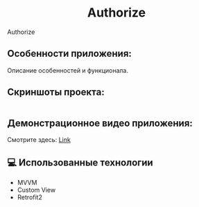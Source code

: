 <h1 align="center">Authorize</h1>

<p>
  Authorize
</p>

<h2>Особенности приложения:</h2>
<p>Описание особенностей и функционала.</p>

<h2>Скриншоты проекта:</h2>
<img >

<h2>Демонстрационное видео приложения:</h2>
<p>Смотрите здесь: <a href="" target="_blank">Link</a></p>

<h2>💻 Использованные технологии</h2>
<ul>
  <li>MVVM</li>
  <li>Custom View</li>
  <li>Retrofit2</li>
  

</ul>
